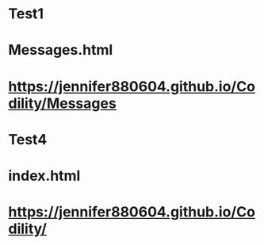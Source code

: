# Test1
# Messages.html
# https://jennifer880604.github.io/Codility/Messages
# Test4
# index.html
# https://jennifer880604.github.io/Codility/
